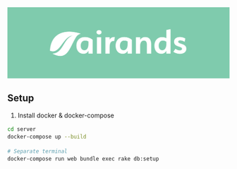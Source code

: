 <img src="https://github.com/airands/airands/blob/master/assets/banner/banner.png" alt="">

## Setup

1. Install docker & docker-compose

```bash
cd server
docker-compose up --build

# Separate terminal
docker-compose run web bundle exec rake db:setup
```
